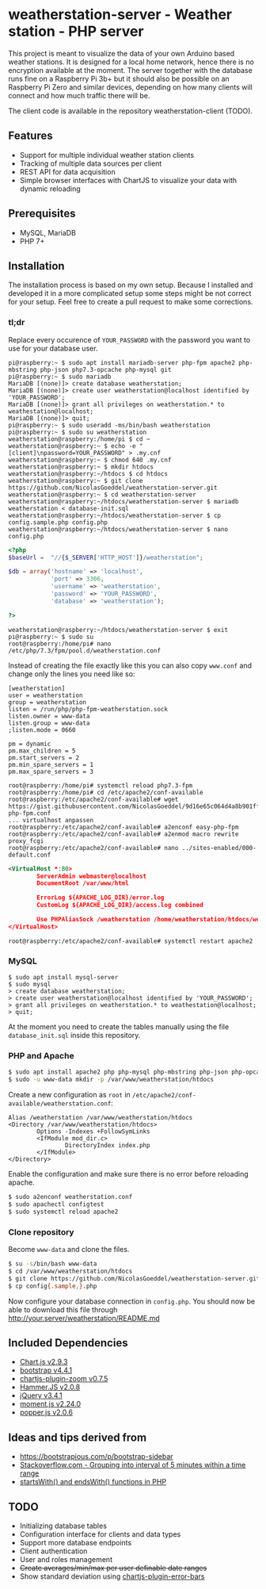 # weatherstation-server - Weather station - PHP server

This project is meant to visualize the data of your own Arduino based weather stations. It is designed for a local home network, hence there is no encryption available at the moment. The server together with the database runs fine on a Raspberry Pi 3b+ but it should also be possible on an Raspberry Pi Zero and similar devices, depending on how many clients will connect and how much traffic there will be.

The client code is available in the repository weatherstation-client (TODO).

## Features

* Support for multiple individual weather station clients
* Tracking of multiple data sources per client
* REST API for data acquisition
* Simple browser interfaces with ChartJS to visualize your data with dynamic reloading

## Prerequisites

* MySQL, MariaDB
* PHP 7+

## Installation

The installation process is based on my own setup. Because I installed and developed it in a more complicated setup some steps might be not correct for your setup. Feel free to create a pull request to make some corrections.

### tl;dr
Replace every occurence of `YOUR_PASSWORD` with the password you want to use for your database user.
```shell
pi@raspberry:~ $ sudo apt install mariadb-server php-fpm apache2 php-mbstring php-json php7.3-opcache php-mysql git
pi@raspberry:~ $ sudo mariadb
MariaDB [(none)]> create database weatherstation;
MariaDB [(none)]> create user weatherstation@localhost identified by 'YOUR_PASSWORD';
MariaDB [(none)]> grant all privileges on weatherstation.* to weathestation@localhost;
MariaDB [(none)]> quit;
pi@raspberry:~ $ sudo useradd -ms/bin/bash weatherstation
pi@raspberry:~ $ sudo su weatherstation
weatherstation@raspberry:/home/pi $ cd ~
weatherstation@raspberry:~ $ echo -e "[client]\npassword=YOUR_PASSWORD" > .my.cnf
weatherstation@raspberry:~ $ chmod 640 .my.cnf
weatherstation@raspberry:~ $ mkdir htdocs
weatherstation@raspberry:~/htdocs $ cd htdocs
weatherstation@raspberry:~ $ git clone https://github.com/NicolasGoeddel/weatherstation-server.git
weatherstation@raspberry:~ $ cd weatherstation-server
weatherstation@raspberry:~/htdocs/weatherstation-server $ mariadb weatherstation < database-init.sql
weatherstation@raspberry:~/htdocs/weatherstation-server $ cp config.sample.php config.php
weatherstation@raspberry:~/htdocs/weatherstation-server $ nano config.php
```
```php
<?php
$baseUrl =  "//{$_SERVER['HTTP_HOST']}/weatherstation";

$db = array('hostname' => 'localhost',
            'port' => 3306,
            'username' => 'weatherstation',
            'password' => 'YOUR_PASSWORD',
            'database' => 'weatherstation');

?>
```
```shell
weatherstation@raspberry:~/htdocs/weatherstation-server $ exit
pi@raspberry:~ $ sudo su
root@raspberry:/home/pi# nano /etc/php/7.3/fpm/pool.d/weatherstation.conf
```
Instead of creating the file exactly like this you can also copy `www.conf` and change only the lines you need like so:
```
[weatherstation]
user = weatherstation
group = weatherstation
listen = /run/php/php-fpm-weatherstation.sock
listen.owner = www-data
listen.group = www-data
;listen.mode = 0660

pm = dynamic
pm.max_children = 5
pm.start_servers = 2
pm.min_spare_servers = 1
pm.max_spare_servers = 3
```
```shell
root@raspberry:/home/pi# systemctl reload php7.3-fpm
root@raspberry:/home/pi# cd /etc/apache2/conf-available
root@raspberry:/etc/apache2/conf-available# wget https://gist.githubusercontent.com/NicolasGoeddel/9d16e65c064d4a8b901ff7dd55566a18/raw/16dc18ca43aa5d37d8e7f87901bce58259fa5c5e/easy-php-fpm.conf
... virtualhost anpassen
root@raspberry:/etc/apache2/conf-available# a2enconf easy-php-fpm
root@raspberry:/etc/apache2/conf-available# a2enmod macro rewrite proxy_fcgi
root@raspberry:/etc/apache2/conf-available# nano ../sites-enabled/000-default.conf
```
```xml
<VirtualHost *:80>
        ServerAdmin webmaster@localhost
        DocumentRoot /var/www/html

        ErrorLog ${APACHE_LOG_DIR}/error.log
        CustomLog ${APACHE_LOG_DIR}/access.log combined

        Use PHPAliasSock /weatherstation /home/weatherstation/htdocs/weatherstation-server php-fpm-weatherstation.sock
</VirtualHost>
```
```shell
root@raspberry:/etc/apache2/conf-available# systemctl restart apache2
```

### MySQL

```shell
$ sudo apt install mysql-server
$ sudo mysql
> create database weatherstation;
> create user weatherstation@localhost identified by 'YOUR_PASSWORD';
> grant all privileges on weatherstation.* to weathestation@localhost;
> quit;

```

At the moment you need to create the tables manually using the file `database_init.sql` inside this repository.

### PHP and Apache

```bash
$ sudo apt install apache2 php php-mysql php-mbstring php-json php-opcache
$ sudo -u www-data mkdir -p /var/www/weatherstation/htdocs
```

Create a new configuration as `root` in `/etc/apache2/conf-available/weatherstation.conf`:
```
Alias /weatherstation /var/www/weatherstation/htdocs
<Directory /var/www/weatherstation/htdocs>
        Options -Indexes +FollowSymLinks
        <IfModule mod_dir.c>
                DirectoryIndex index.php
        </IfModule>
</Directory>
```

Enable the configuration and make sure there is no error before reloading apache.
```bash
$ sudo a2enconf weatherstation.conf
$ sudo apachectl configtest
$ sudo systemctl reload apache2
```

### Clone repository

Become `www-data` and clone the files.
```bash
$ su -s/bin/bash www-data
$ cd /var/www/weatherstation/htdocs
$ git clone https://github.com/NicolasGoeddel/weatherstation-server.git .
$ cp config{.sample,}.php
```

Now configure your database connection in `config.php`. You should now be able to download this file through http://your.server/weatherstation/README.md

## Included Dependencies

* [Chart.js v2.9.3](https://github.com/chartjs/Chart.js/tree/v2.9.3)
* [bootstrap v4.4.1](https://github.com/twbs/bootstrap/tree/v4.4.1)
* [chartjs-plugin-zoom v0.7.5](https://github.com/chartjs/chartjs-plugin-zoom/tree/v0.7.5)
* [Hammer.JS v2.0.8](https://github.com/hammerjs/hammer.js/tree/v2.0.8)
* [jQuery v3.4.1](https://github.com/jquery/jquery/tree/3.4.1)
* [moment.js v2.24.0](https://github.com/moment/moment/tree/2.24.0)
* [popper.js v2.0.6](https://github.com/popperjs/popper-core/tree/v2.0.6)

## Ideas and tips derived from

* https://bootstrapious.com/p/bootstrap-sidebar
* [Stackoverflow.com - Grouping into interval of 5 minutes within a time range](https://stackoverflow.com/a/4345308/4239139)
* [startsWith() and endsWith() functions in PHP](https://stackoverflow.com/a/834355/4239139)

## TODO

* Initializing database tables
* Configuration interface for clients and data types
* Support more database endpoints
* Client authentication
* User and roles management
* ~~Create averages/min/max per user definable date ranges~~
* Show standard deviation using [chartjs-plugin-error-bars](https://github.com/datavisyn/chartjs-plugin-error-bars)